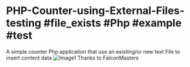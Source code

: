 # PHP-Counter-using-External-Files-testing #file_exists #Php #example #test
A simple counter Php application that use an existing/or new  text File to insert content data
![Image1](https://github.com/BillyVector117/PHP-Counter-using-External-Files-testing-/blob/main/Screenshot_1.png)
Thanks to FalconMasters
